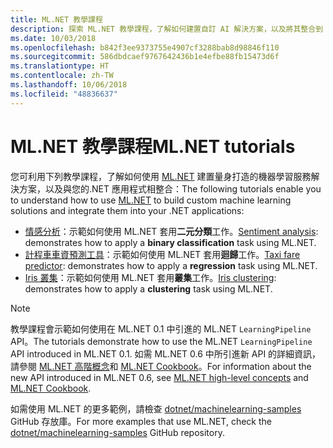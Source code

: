 ```yaml
---
title: ML.NET 教學課程
description: 探索 ML.NET 教學課程，了解如何建置自訂 AI 解決方案，以及將其整合到 .NET 應用程式。
ms.date: 10/03/2018
ms.openlocfilehash: b842f3ee9373755e4907cf3288bab8d98846f110
ms.sourcegitcommit: 586dbdcaef9767642436b1e4efbe88fb15473d6f
ms.translationtype: HT
ms.contentlocale: zh-TW
ms.lasthandoff: 10/06/2018
ms.locfileid: "48836637"
---
```

# <a name="mlnet-tutorials"></a><span data-ttu-id="8125d-103">ML.NET 教學課程</span><span class="sxs-lookup"><span data-stu-id="8125d-103">ML.NET tutorials</span></span>

<span data-ttu-id="8125d-104">您可利用下列教學課程，了解如何使用 [ML.NET](../index.md) 建置量身打造的機器學習服務解決方案，以及與您的.NET 應用程式相整合：</span><span class="sxs-lookup"><span data-stu-id="8125d-104">The following tutorials enable you to understand how to use [ML.NET](../index.md) to build custom machine learning solutions and integrate them into your .NET applications:</span></span>

- <span data-ttu-id="8125d-105">[情感分析](sentiment-analysis.md)：示範如何使用 ML.NET 套用**二元分類**工作。</span><span class="sxs-lookup"><span data-stu-id="8125d-105">[Sentiment analysis](sentiment-analysis.md): demonstrates how to apply a **binary classification** task using ML.NET.</span></span>
- <span data-ttu-id="8125d-106">[計程車車資預測工具](taxi-fare.md)：示範如何使用 ML.NET 套用**迴歸**工作。</span><span class="sxs-lookup"><span data-stu-id="8125d-106">[Taxi fare predictor](taxi-fare.md): demonstrates how to apply a **regression** task using ML.NET.</span></span>
- <span data-ttu-id="8125d-107">[Iris 叢集](iris-clustering.md)：示範如何使用 ML.NET 套用**叢集**工作。</span><span class="sxs-lookup"><span data-stu-id="8125d-107">[Iris clustering](iris-clustering.md): demonstrates how to apply a **clustering** task using ML.NET.</span></span>

> [!NOTE]
> <span data-ttu-id="8125d-108">教學課程會示範如何使用在 ML.NET 0.1 中引進的 ML.NET `LearningPipeline` API。</span><span class="sxs-lookup"><span data-stu-id="8125d-108">The tutorials demonstrate how to use the ML.NET `LearningPipeline` API introduced in ML.NET 0.1.</span></span> <span data-ttu-id="8125d-109">如需 ML.NET 0.6 中所引進新 API 的詳細資訊，請參閱 [ML.NET 高階概念](https://github.com/dotnet/machinelearning/blob/master/docs/code/MlNetHighLevelConcepts.md)和 [ML.NET Cookbook](https://github.com/dotnet/machinelearning/blob/master/docs/code/MlNetCookBook.md)。</span><span class="sxs-lookup"><span data-stu-id="8125d-109">For information about the new API introduced in ML.NET 0.6, see [ML.NET high-level concepts](https://github.com/dotnet/machinelearning/blob/master/docs/code/MlNetHighLevelConcepts.md) and [ML.NET Cookbook](https://github.com/dotnet/machinelearning/blob/master/docs/code/MlNetCookBook.md).</span></span>

<span data-ttu-id="8125d-110">如需使用 ML.NET 的更多範例，請檢查 [dotnet/machinelearning-samples](https://github.com/dotnet/machinelearning-samples) GitHub 存放庫。</span><span class="sxs-lookup"><span data-stu-id="8125d-110">For more examples that use ML.NET, check the [dotnet/machinelearning-samples](https://github.com/dotnet/machinelearning-samples) GitHub repository.</span></span>

